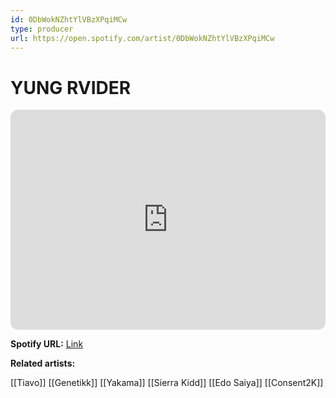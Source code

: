 ```yaml
---
id: 0DbWokNZhtYlVBzXPqiMCw
type: producer
url: https://open.spotify.com/artist/0DbWokNZhtYlVBzXPqiMCw
---
```

# YUNG RVIDER

<iframe style="border-radius:12px" src="https://open.spotify.com/embed/artist/0DbWokNZhtYlVBzXPqiMCw" width="100%" height="352" frameBorder="0" allowfullscreen="" allow="autoplay; clipboard-write; encrypted-media; fullscreen; picture-in-picture" loading="lazy"></iframe>

**Spotify URL:** [Link](https://open.spotify.com/artist/0DbWokNZhtYlVBzXPqiMCw)

**Related artists:**

[[Tiavo]]
[[Genetikk]]
[[Yakama]]
[[Sierra Kidd]]
[[Edo Saiya]]
[[Consent2K]]
